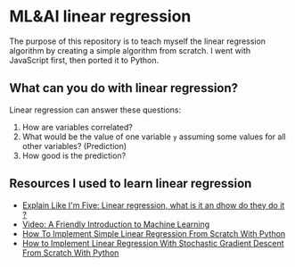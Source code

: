 # ML&AI linear regression

The purpose of this repository is to teach myself the linear regression algorithm by creating a simple algorithm from scratch. I went with JavaScript first, then ported it to Python.

## What can you do with linear regression?
Linear regression can answer these questions:

1. How are variables correlated?
2. What would be the value of one variable `y` assuming some values for all other variables? (Prediction)
3. How good is the prediction?

## Resources I used to learn linear regression
* [Explain Like I'm Five: Linear regression, what is it an dhow do they do it ?](https://www.reddit.com/r/explainlikeimfive/comments/16xlsd/eli5_linear_regression_what_is_it_an_dhow_do_they/)
* [Video: A Friendly Introduction to Machine Learning](https://www.youtube.com/watch?t=2s&v=IpGxLWOIZy4)
* [How To Implement Simple Linear Regression From Scratch With Python](https://machinelearningmastery.com/implement-simple-linear-regression-scratch-python/)
* [How to Implement Linear Regression With Stochastic Gradient Descent From Scratch With Python](https://machinelearningmastery.com/implement-linear-regression-stochastic-gradient-descent-scratch-python/)
